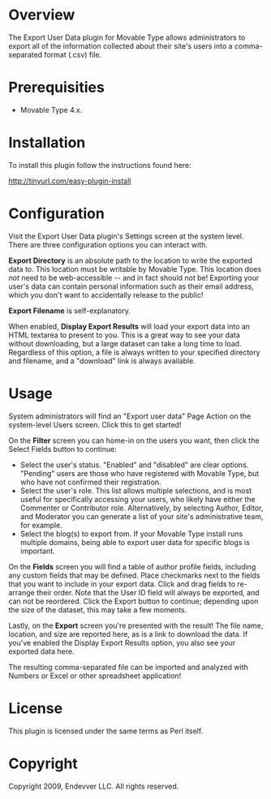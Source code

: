 # Overview

The Export User Data plugin for Movable Type allows administrators to export all of the information collected about their site's users into a comma-separated format (.csv) file.

# Prerequisities

* Movable Type 4.x.

# Installation

To install this plugin follow the instructions found here:

http://tinyurl.com/easy-plugin-install

# Configuration

Visit the Export User Data plugin's Settings screen at the system level. There are three configuration options you can interact with.

**Export Directory** is an absolute path to the location to write the exported data to. This location must be writable by Movable Type. This location does *not* need to be web-accessible -- and in fact should not be! Exporting your user's data can contain personal information such as their email address, which you don't want to accidentally release to the public!

**Export Filename** is self-explanatory.

When enabled, **Display Export Results** will load your export data into an HTML textarea to present to you. This is a great way to see your data without downloading, but a large dataset can take a long time to load. Regardless of this option, a file is always written to your specified directory and filename, and a "download" link is always available.

# Usage

System administrators will find an "Export user data" Page Action on the system-level Users screen. Click this to get started!

On the **Filter** screen you can home-in on the users you want, then click the Select Fields button to continue:

* Select the user's status. "Enabled" and "disabled" are clear options. "Pending" users are those who have registered with Movable Type, but who have not confirmed their registration.
* Select the user's role. This list allows multiple selections, and is most useful for specifically accessing your users, who likely have either the Commenter or Contributor role. Alternatively, by selecting Author, Editor, and Moderator you can generate a list of your site's administrative team, for example.
* Select the blog(s) to export from. If your Movable Type install runs multiple domains, being able to export user data for specific blogs is important.

On the **Fields** screen you will find a table of author profile fields, including any custom fields that may be defined. Place checkmarks next to the fields that you want to include in your export data. Click and drag fields to re-arrange their order. Note that the User ID field will always be exported, and can not be reordered. Click the Export button to continue; depending upon the size of the dataset, this may take a few moments.

Lastly, on the **Export** screen you're presented with the result! The file name,  location, and size are reported here, as is a link to download the data. If you've enabled the Display Export Results option, you also see your exported data here.

The resulting comma-separated file can be imported and analyzed with Numbers or Excel or other spreadsheet application!

# License

This plugin is licensed under the same terms as Perl itself.

# Copyright

Copyright 2009, Endevver LLC. All rights reserved.
